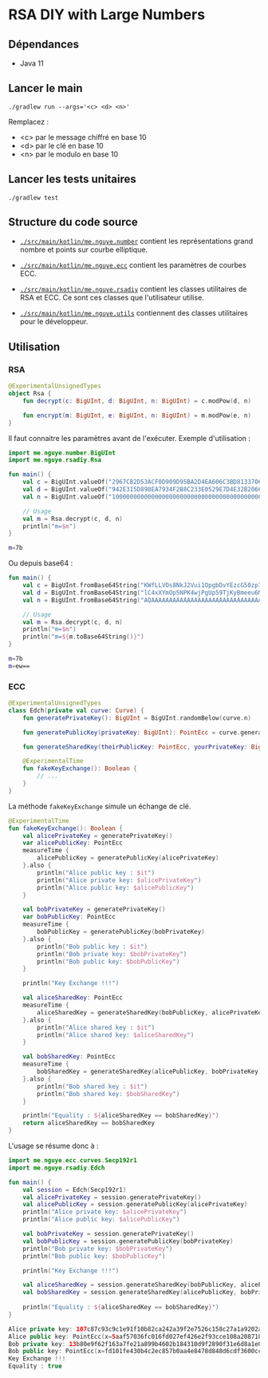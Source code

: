 # RSA DIY with Large Numbers

## Dépendances

- Java 11

## Lancer le main

```
./gradlew run --args='<c> <d> <n>'
```

Remplacez :

- \<c\> par le message chiffré en base 10
- \<d\> par le clé en base 10
- \<n\> par le modulo en base 10

## Lancer les tests unitaires

```
./gradlew test
```

## Structure du code source

- [`./src/main/kotlin/me.nguye.number`](./src/main/kotlin/me/nguye/number) contient les représentations grand nombre et points sur courbe elliptique.

- [`./src/main/kotlin/me.nguye.ecc`](./src/main/kotlin/me/nguye/ecc) contient les paramètres de courbes ECC.
- [`./src/main/kotlin/me.nguye.rsadiy`](./src/main/kotlin/me/nguye/rsadiy) contient les classes utilitaires de RSA et ECC. Ce sont ces classes que l'utilisateur utilise.
- [`./src/main/kotlin/me.nguye.utils`](./src/main/kotlin/me/nguye/utils) contiennent des classes utilitaires pour le développeur.

## Utilisation

### RSA

```kotlin
@ExperimentalUnsignedTypes
object Rsa {
    fun decrypt(c: BigUInt, d: BigUInt, n: BigUInt) = c.modPow(d, n)

    fun encrypt(m: BigUInt, e: BigUInt, n: BigUInt) = m.modPow(e, n)
}
```

Il faut connaitre les paramètres avant de l'exécuter. Exemple d'utilisation :

```kotlin
import me.nguye.number.BigUInt
import me.nguye.rsadiy.Rsa

fun main() {
    val c = BigUInt.valueOf("2967CB2D53ACF0D909D95BA2D4EA606C3BD8133706E74CE9EE70D8904B30D52ED481BD957F533A192DF2AFE1F72FBA4366A6D690C5E0C3D3721A3C68DB0E12494DE52B25F2487C5DE449C73E5142982877E02088274FE79AFD0C6FE037729B1266F2FA9CC577975611B34D92AE9AAC6839797F54EB2ABDBB36D1E1D5995A7C2E", radix=16)
    val d = BigUInt.valueOf("942E315D898EA7934F2B8C233E0529E7D4E32B206679EBBA31D18F803F077C3AC9599226A0279FACF10B9958507ACF7E2F43811E69E90A4D185E962D211240245FF4FB9873731D0655FE559ED2FF3C9412B1A64CB3AA510A4F5DAA9C01410AED01482F493545BDE0AE978F972B39DC7691B67C06D645A164511EDA0CAB6A68DD", radix=16)
    val n = BigUInt.valueOf("1000000000000000000000000000000000000000000000000000000000000000000000000000000000000000000000000000000000000000000000000000000DC00000000000000000000000000000000000000000000000000000000000000000000000000000000000000000000000000000000000000000000000000002A7B", radix=16)

    // Usage
    val m = Rsa.decrypt(c, d, n)
    println("m=$m")
}
```

```sh
m=7b
```

Ou depuis base64 :

```kotlin
fun main() {
    val c = BigUInt.fromBase64String("KWfLLVOs8NkJ2Vui1OpgbDvYEzcG50zp7nDYkEsw1S7Ugb2Vf1M6GS3yr+H3L7pDZqbWkMXgw9NyGjxo2w4SSU3lKyXySHxd5EnHPlFCmCh34CCIJ0/nmv0Mb+A3cpsSZvL6nMV3l1YRs02SrpqsaDl5f1TrKr27NtHh1ZlafC4=")
    val d = BigUInt.fromBase64String("lC4xXYmOp5NPK4wjPgUp59TjKyBmeeu6MdGPgD8HfDrJWZImoCefrPELmVhQes9+L0OBHmnpCk0YXpYtIRJAJF/0+5hzcx0GVf5VntL/PJQSsaZMs6pRCk9dqpwBQQrtAUgvSTVFveCul4+XKzncdpG2fAbWRaFkUR7aDKtqaN0=")
    val n = BigUInt.fromBase64String("AQAAAAAAAAAAAAAAAAAAAAAAAAAAAAAAAAAAAAAAAAAAAAAAAAAAAAAAAAAAAAAAAAAAAAAAAAAAAAAAAAAAANwAAAAAAAAAAAAAAAAAAAAAAAAAAAAAAAAAAAAAAAAAAAAAAAAAAAAAAAAAAAAAAAAAAAAAAAAAAAAAAAAAACp7")

    // Usage
    val m = Rsa.decrypt(c, d, n)
    println("m=$m")
    println("m=${m.toBase64String()}")
}
```

```sh
m=7b
m=ew==
```

### ECC

```kotlin
@ExperimentalUnsignedTypes
class Edch(private val curve: Curve) {
    fun generatePrivateKey(): BigUInt = BigUInt.randomBelow(curve.n)

    fun generatePublicKey(privateKey: BigUInt): PointEcc = curve.generator * privateKey

    fun generateSharedKey(theirPublicKey: PointEcc, yourPrivateKey: BigUInt): PointEcc = theirPublicKey * yourPrivateKey

    @ExperimentalTime
    fun fakeKeyExchange(): Boolean {
        // ...
    }
}

```

La méthode `fakeKeyExchange` simule un échange de clé.

```kotlin
@ExperimentalTime
fun fakeKeyExchange(): Boolean {
    val alicePrivateKey = generatePrivateKey()
    var alicePublicKey: PointEcc
    measureTime {
        alicePublicKey = generatePublicKey(alicePrivateKey)
    }.also {
        println("Alice public key : $it")
        println("Alice private key: $alicePrivateKey")
        println("Alice public key: $alicePublicKey")
    }

    val bobPrivateKey = generatePrivateKey()
    var bobPublicKey: PointEcc
    measureTime {
        bobPublicKey = generatePublicKey(bobPrivateKey)
    }.also {
        println("Bob public key : $it")
        println("Bob private key: $bobPrivateKey")
        println("Bob public key: $bobPublicKey")
    }

    println("Key Exchange !!!")

    val aliceSharedKey: PointEcc
    measureTime {
        aliceSharedKey = generateSharedKey(bobPublicKey, alicePrivateKey)
    }.also {
        println("Alice shared key : $it")
        println("Alice shared key: $aliceSharedKey")
    }

    val bobSharedKey: PointEcc
    measureTime {
        bobSharedKey = generateSharedKey(alicePublicKey, bobPrivateKey)
    }.also {
        println("Bob shared key : $it")
        println("Bob shared key: $bobSharedKey")
    }

    println("Equality : ${aliceSharedKey == bobSharedKey}")
    return aliceSharedKey == bobSharedKey
}
```

L'usage se résume donc à :

```kotlin
import me.nguye.ecc.curves.Secp192r1
import me.nguye.rsadiy.Edch

fun main() {
    val session = Edch(Secp192r1)
    val alicePrivateKey = session.generatePrivateKey()
    val alicePublicKey = session.generatePublicKey(alicePrivateKey)
    println("Alice private key: $alicePrivateKey")
    println("Alice public key: $alicePublicKey")

    val bobPrivateKey = session.generatePrivateKey()
    val bobPublicKey = session.generatePublicKey(bobPrivateKey)
    println("Bob private key: $bobPrivateKey")
    println("Bob public key: $bobPublicKey")

    println("Key Exchange !!!")

    val aliceSharedKey = session.generateSharedKey(bobPublicKey, alicePrivateKey)
    val bobSharedKey = session.generateSharedKey(alicePublicKey, bobPrivateKey)
    
    println("Equality : ${aliceSharedKey == bobSharedKey}")
}
```

```kotlin
Alice private key: 107c87c93c9c1e91f10b82ca242a39f2e7526c158c27a1a9202a504
Alice public key: PointEcc(x=5aaf57036fc016fd027ef426e2f93cce108a20871888226, y=aab1f72df6907769004d7572b28f7e28bafa43ec1c8ff4a9, curve=me.nguye.ecc.curves.Secp192r1@65397641)
Bob private key: 13b80e9f62f163a7fe21a899b4602b184310d9f2890f31e6d8a1e0b
Bob public key: PointEcc(x=fd101fe430b4c2ec857b0aa4e8478d848d6cdf3600cc0c70, y=120c135da7701f9e8e5bee0f94ff85a7db426963f4cc7ec6, curve=me.nguye.ecc.curves.Secp192r1@65397641)
Key Exchange !!!
Equality : true
```



